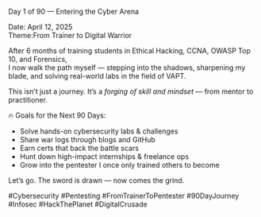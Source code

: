 Day 1 of 90 — Entering the Cyber Arena

Date: April 12, 2025  
Theme:From Trainer to Digital Warrior

After 6 months of training students in Ethical Hacking, CCNA, OWASP Top 10, and Forensics,  
I now walk the path myself — stepping into the shadows, sharpening my blade, and solving real-world labs in the field of VAPT.

This isn’t just a journey. It’s a *forging of skill and mindset* — from mentor to practitioner.

🔥 Goals for the Next 90 Days:
- Solve hands-on cybersecurity labs & challenges  
- Share war logs through blogs and GitHub  
- Earn certs that back the battle scars  
- Hunt down high-impact internships & freelance ops  
- Grow into the pentester I once only trained others to become

Let’s go. The sword is drawn — now comes the grind.

#Cybersecurity #Pentesting #FromTrainerToPentester #90DayJourney #Infosec #HackThePlanet #DigitalCrusade
